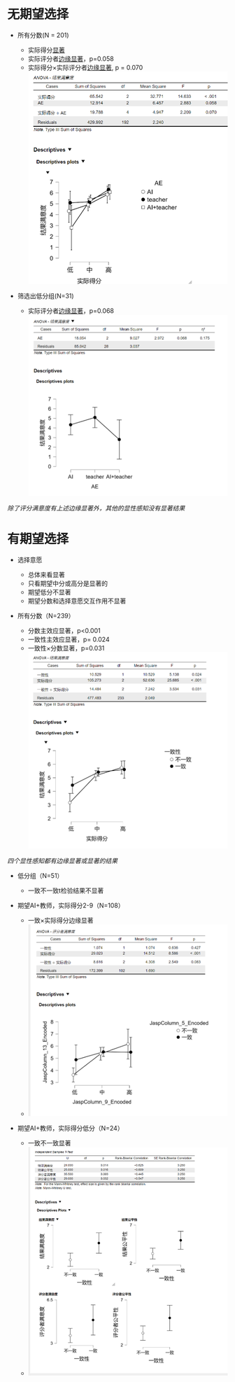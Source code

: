 # 无期望选择

- 所有分数(N = 201)
  - 实际得分<u>显著</u>
  - 实际评分者<u>边缘显著</u>，p=0.058
  - 实际得分×实际评分者<u>边缘显著</u>, p = 0.070
![alt text](image-1.png)

- 筛选出低分组(N=31)
  - 实际评分者<u>边缘显著</u>，p=0.068
![alt text](image-2.png)

*除了评分满意度有上述边缘显著外，其他的显性感知没有显著结果*

# 有期望选择

- 选择意愿
  - 总体来看显著
  - 只看期望中分或高分是显著的
  - 期望低分不显著
  - 期望分数和选择意愿交互作用不显著

- 所有分数（N=239）
  - 分数主效应显著，p<0.001
  - 一致性主效应显著，p= 0.024
  - 一致性×分数显著，p=0.031
![alt text](image-3.png)

*四个显性感知都有边缘显著或显著的结果*


- 低分组（N=51）
  - 一致不一致t检验结果不显著

- 期望AI+教师，实际得分2-9（N=108）
  - 一致×实际得分边缘显著
  - ![alt text](image-4.png)

- 期望AI+教师，实际得分低分（N=24）
  - 一致不一致显著
  - ![alt text](image-5.png)